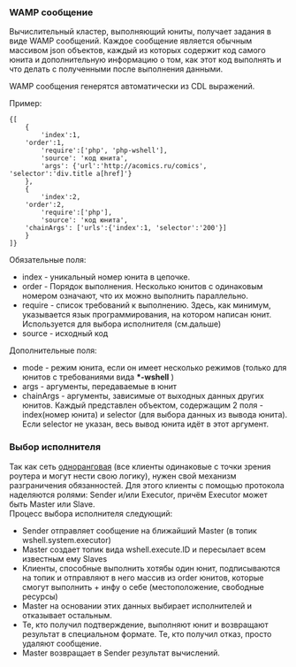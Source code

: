 ### WAMP сообщение

Вычислительный кластер, выполняющий юниты, получает задания в виде WAMP сообщений.
Каждое сообщение является обычным массивом json объектов, каждый из которых содержит
код самого юнита и дополнительную информацию о том, как этот код выполнять и что делать с полученными
после выполнения данными.

WAMP сообщения генерятся автоматически из CDL выражений.

Пример:

    {[
    	{
    		'index':1,
        'order':1,
    		'require':['php', 'php-wshell'],
    		'source': 'код юнита',
    		'args': {'url':'http://acomics.ru/comics', 'selector':'div.title a[href]'}
    	},
    	{
    		'index':2,
        'order':2,
    		'require':['php'],
    		'source': 'код юнита',
        'chainArgs': ['urls':{'index':1, 'selector':'200'}]
    	}
    ]}

Обязательные поля:

* index - уникальный номер юнита в цепочке.
* order - Порядок выполнения. Несколько юнитов с одинаковым номером означают, что их можно выполнить
параллельно.
* require - список требований к выполнению. Здесь, как минимум, указывается язык программирования,
на котором написан юнит. Используется для выбора исполнителя (см.дальше)
* source - исходный код

Дополнительные поля:

* mode - режим юнита, если он имеет несколько режимов (только для юнитов с требованиями вида __*-wshell__ )
* args - аргументы, передаваемые в юнит
* chainArgs - аргументы, зависимые от выходных данных других юнитов. Каждый представлен объектом,
содержащим 2 поля - index(номер юнита) и selector (для выбора данных из вывода юнита). Если selector
не указан, весь вывод юнита идёт в этот аргумент.

### Выбор исполнителя

Так как сеть [одноранговая](https://ru.wikipedia.org/wiki/%D0%9E%D0%B4%D0%BD%D0%BE%D1%80%D0%B0%D0%BD%D0%B3%D0%BE%D0%B2%D0%B0%D1%8F_%D1%81%D0%B5%D1%82%D1%8C) (все клиенты одинаковые с точки зрения роутера и могут нести свою логику),
нужен свой механизм разграничения обязанностей. Для этого клиенты с помощью протокола наделяются
ролями: Sender и/или Executor, причём Executor может быть Master или Slave.  
Процесс выбора исполнителя следующий:

* Sender отправляет сообщение на ближайший Master (в топик wshell.system.executor)
* Master создает топик вида wshell.execute.ID и пересылает всем известным ему Slaves
* Клиенты, способные выполнить хотябы один юнит, подписываются на топик и отправляют в него массив
из order юнитов, которые смогут выполнить + инфу о себе (местоположение, свободные ресурсы)
* Master на основании этих данных выбирает исполнителей и отказывает остальным.
* Те, кто получил подтверждение, выполняют юнит и возвращают результат в специальном формате.
Те, кто получил отказ, просто удаляют сообщение.
* Master возвращает в Sender результат вычислений.
